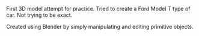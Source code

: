 First 3D model attempt for practice. Tried to create a Ford Model T type of car. Not trying to be exact.

Created using Blender by simply manipulating and editing primitive objects.